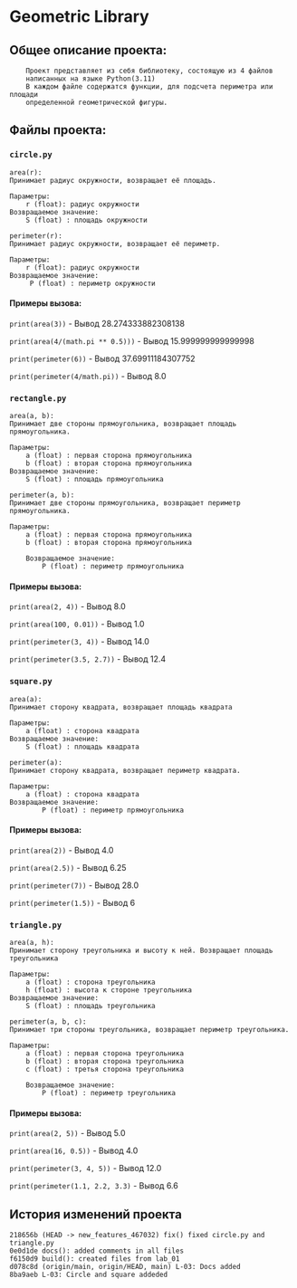 # Geometric Library

## Общее описание проекта:
		Проект представляет из себя библиотеку, состоящую из 4 файлов  		
		написанных на языке Python(3.11)
		В каждом файле содержатся функции, для подсчета периметра или площади 
		определенной геометрической фигуры.

## Файлы проекта:
### `circle.py`
	area(r):
    Принимает радиус окружности, возвращает её площадь.
    
	Параметры:
		r (float): радиус окружности
	Возвращаемое значение:
		S (float) : площадь окружности
		
	perimeter(r):
    Принимает радиус окружности, возвращает её периметр.
    
    Параметры:
		r (float): радиус окружности
	Возвращаемое значение:
		 P (float) : периметр окружности
    
#### Примеры вызова:
`print(area(3))`  - Вывод 28.274333882308138

`print(area(4/(math.pi ** 0.5)))`  - Вывод 15.999999999999998

`print(perimeter(6))`  - Вывод 37.69911184307752

`print(perimeter(4/math.pi))` - Вывод 8.0

### `rectangle.py`
	area(a, b):
	Принимает две стороны прямоугольника, возвращает площадь прямоугольника.
	
    Параметры:
	    a (float) : первая сторона прямоугольника
	    b (float) : вторая сторона прямоугольника
	Возвращаемое значение:
		S (float) : площадь прямоугольника
	
    perimeter(a, b):
    Принимает две стороны прямоугольника, возвращает периметр прямоугольника.
    
    Параметры:
		a (float) : первая сторона прямоугольника
	    b (float) : вторая сторона прямоугольника

        Возвращаемое значение:
            P (float) : периметр прямоугольника
   
    
#### Примеры вызова:
`print(area(2, 4))` - Вывод 8.0

`print(area(100, 0.01))` - Вывод 1.0

`print(perimeter(3, 4))` - Вывод 14.0

`print(perimeter(3.5, 2.7))` - Вывод 12.4

 ### `square.py`
    area(a):
	Принимает сторону квадрата, возвращает площадь квадрата
	
    Параметры:
	    a (float) : сторона квадрата
	Возвращаемое значение:
		S (float) : площадь квадрата	
	
    perimeter(a):
    Принимает сторону квадрата, возвращает периметр квадрата.
    
    Параметры:
		a (float) : сторона квадрата
    Возвращаемое значение:
            P (float) : периметр прямоугольника
                 
#### Примеры вызова:
`print(area(2))` - Вывод 4.0

`print(area(2.5))` - Вывод 6.25

`print(perimeter(7))` - Вывод 28.0

`print(perimeter(1.5))` - Вывод 6

### `triangle.py`
	area(a, h):
	Принимает сторону треугольника и высоту к ней. Возвращает площадь треугольника
	
    Параметры:
	    a (float) : сторона треугольника
	    h (float) : высота к стороне треугольника
	Возвращаемое значение:
		S (float) : площадь треугольника
	
    perimeter(a, b, c):
    Принимает три стороны треугольника, возвращает периметр треугольника.
    
    Параметры:
		a (float) : первая сторона треугольника
	    b (float) : вторая сторона треугольника
	    c (float) : третья сторона треугольника

        Возвращаемое значение:
            P (float) : периметр треугольника
   
    
#### Примеры вызова:
`print(area(2, 5))` - Вывод 5.0

`print(area(16, 0.5))` - Вывод 4.0

`print(perimeter(3, 4, 5))` - Вывод 12.0

`print(perimeter(1.1, 2.2, 3.3)` - Вывод 6.6


## История изменений проекта
	218656b (HEAD -> new_features_467032) fix() fixed circle.py and triangle.py
	0e0d1de docs(): added comments in all files
	f6150d9 build(): created files from lab_01
	d078c8d (origin/main, origin/HEAD, main) L-03: Docs added
	8ba9aeb L-03: Circle and square addeded
